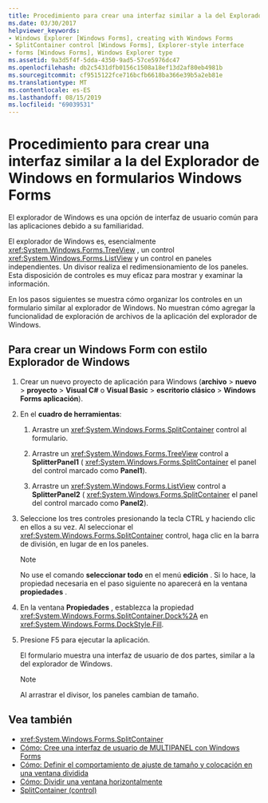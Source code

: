 ```yaml
---
title: Procedimiento para crear una interfaz similar a la del Explorador de Windows en formularios Windows Forms
ms.date: 03/30/2017
helpviewer_keywords:
- Windows Explorer [Windows Forms], creating with Windows Forms
- SplitContainer control [Windows Forms], Explorer-style interface
- forms [Windows Forms], Windows Explorer type
ms.assetid: 9a3d5f4f-5dda-4350-9ad5-57ce5976dc47
ms.openlocfilehash: db2c5431dfb0156c1508a18ef13d2af80eb4981b
ms.sourcegitcommit: cf9515122fce716bcfb6618ba366e39b5a2eb81e
ms.translationtype: MT
ms.contentlocale: es-ES
ms.lasthandoff: 08/15/2019
ms.locfileid: "69039531"
---
```

# <a name="how-to-create-a-windows-explorerstyle-interface-on-a-windows-form"></a>Procedimiento para crear una interfaz similar a la del Explorador de Windows en formularios Windows Forms
El explorador de Windows es una opción de interfaz de usuario común para las aplicaciones debido a su familiaridad.

 El explorador de Windows es, esencialmente <xref:System.Windows.Forms.TreeView> , un control <xref:System.Windows.Forms.ListView> y un control en paneles independientes. Un divisor realiza el redimensionamiento de los paneles. Esta disposición de controles es muy eficaz para mostrar y examinar la información.

 En los pasos siguientes se muestra cómo organizar los controles en un formulario similar al explorador de Windows. No muestran cómo agregar la funcionalidad de exploración de archivos de la aplicación del explorador de Windows.

## <a name="to-create-a-windows-explorer-style-windows-form"></a>Para crear un Windows Form con estilo Explorador de Windows

1. Crear un nuevo proyecto de aplicación para Windows (**archivo** > **nuevo** > **proyecto** > **Visual C#**  o **Visual Basic** > **escritorio clásico**  >  **Windows Forms aplicación**).

2. En el **cuadro de herramientas**:

    1. Arrastre un <xref:System.Windows.Forms.SplitContainer> control al formulario.

    2. Arrastre un <xref:System.Windows.Forms.TreeView> control a **SplitterPanel1** ( <xref:System.Windows.Forms.SplitContainer> el panel del control marcado como **Panel1**).

    3. Arrastre un <xref:System.Windows.Forms.ListView> control a **SplitterPanel2** ( <xref:System.Windows.Forms.SplitContainer> el panel del control marcado como **Panel2**).

3. Seleccione los tres controles presionando la tecla CTRL y haciendo clic en ellos a su vez. Al seleccionar el <xref:System.Windows.Forms.SplitContainer> control, haga clic en la barra de división, en lugar de en los paneles.

    > [!NOTE]
    >  No use el comando **seleccionar todo** en el menú **edición** . Si lo hace, la propiedad necesaria en el paso siguiente no aparecerá en la ventana **propiedades** .

4. En la ventana **Propiedades** , establezca la propiedad <xref:System.Windows.Forms.SplitContainer.Dock%2A> en <xref:System.Windows.Forms.DockStyle.Fill>.

5. Presione F5 para ejecutar la aplicación.

     El formulario muestra una interfaz de usuario de dos partes, similar a la del explorador de Windows.

    > [!NOTE]
    >  Al arrastrar el divisor, los paneles cambian de tamaño.

## <a name="see-also"></a>Vea también

- <xref:System.Windows.Forms.SplitContainer>
- [Cómo: Cree una interfaz de usuario de MULTIPANEL con Windows Forms](how-to-create-a-multipane-user-interface-with-windows-forms.md)
- [Cómo: Definir el comportamiento de ajuste de tamaño y colocación en una ventana dividida](how-to-define-resize-and-positioning-behavior-in-a-split-window.md)
- [Cómo: Dividir una ventana horizontalmente](how-to-split-a-window-horizontally.md)
- [SplitContainer (control)](splitcontainer-control-windows-forms.md)
